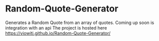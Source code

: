 # Random-Quote-Generator
Generates a Random Quote from an array of quotes.
Coming up soon is integration with an api
The project is hosted here  https://viowiti.github.io/Random-Quote-Generator/
